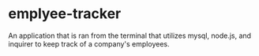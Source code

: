 # emplyee-tracker
An application that is ran from the terminal that utilizes mysql, node.js, and inquirer to keep track of a company's employees.
